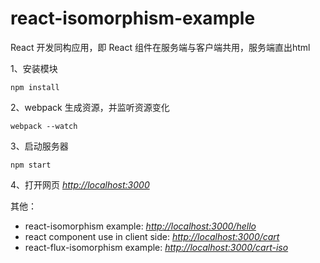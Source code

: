 # react-isomorphism-example

React 开发同构应用，即 React 组件在服务端与客户端共用，服务端直出html

1、安装模块
```
npm install 
```
2、webpack 生成资源，并监听资源变化
```
webpack --watch 
```
3、启动服务器
```
npm start 
```
4、打开网页 *[http://localhost:3000](http://localhost:3000)*

其他：

- react-isomorphism example: *[http://localhost:3000/hello](http://localhost:3000/hello)*
- react component use in client side: *[http://localhost:3000/cart](http://localhost:3000/cart)*
- react-flux-isomorphism example: *[http://localhost:3000/cart-iso](http://localhost:3000/cart-iso)*